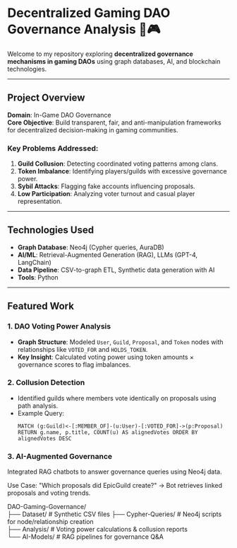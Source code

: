 # Decentralized Gaming DAO Governance Analysis 🔗🎮

Welcome to my repository exploring **decentralized governance mechanisms in gaming DAOs** using graph databases, AI, and blockchain technologies.

---

## Project Overview  
**Domain**: In-Game DAO Governance  
**Core Objective**: Build transparent, fair, and anti-manipulation frameworks for decentralized decision-making in gaming communities.  

### Key Problems Addressed:  
1. **Guild Collusion**: Detecting coordinated voting patterns among clans.  
2. **Token Imbalance**: Identifying players/guilds with excessive governance power.  
3. **Sybil Attacks**: Flagging fake accounts influencing proposals.  
4. **Low Participation**: Analyzing voter turnout and casual player representation.  

---

## Technologies Used  
- **Graph Database**: Neo4j (Cypher queries, AuraDB)  
- **AI/ML**: Retrieval-Augmented Generation (RAG), LLMs (GPT-4, LangChain)  
- **Data Pipeline**: CSV-to-graph ETL, Synthetic data generation with AI  
- **Tools**: Python
---

## Featured Work  

### 1. **DAO Voting Power Analysis**  
- **Graph Structure**: Modeled `User`, `Guild`, `Proposal`, and `Token` nodes with relationships like `VOTED_FOR` and `HOLDS_TOKEN`.  
- **Key Insight**: Calculated voting power using token amounts × governance scores to flag imbalances.  

### 2. **Collusion Detection**  
- Identified guilds where members vote identically on proposals using path analysis.  
- Example Query:  
  ```cypher
  MATCH (g:Guild)<-[:MEMBER_OF]-(u:User)-[:VOTED_FOR]->(p:Proposal)
  RETURN g.name, p.title, COUNT(u) AS alignedVotes ORDER BY alignedVotes DESC

###  3. AI-Augmented Governance
Integrated RAG chatbots to answer governance queries using Neo4j data.

Use Case: "Which proposals did EpicGuild create?" → Bot retrieves linked proposals and voting trends.

DAO-Gaming-Governance/  
├── Dataset/               # Synthetic CSV files 
├── Cypher-Queries/        # Neo4j scripts for node/relationship creation  
├── Analysis/              # Voting power calculations & collusion reports  
└── AI-Models/             # RAG pipelines for governance Q&A  
